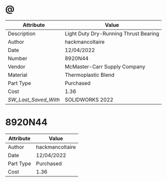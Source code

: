 # @
| Attribute | Value |
| ---  | ---     |
| Description | Light Duty Dry-Running Thrust Bearing |
| Author | hackmancoltaire |
| Date | 12/04/2022 |
| Number | 8920N44 |
| Vendor | McMaster-Carr Supply Company |
| Material | Thermoplastic Blend |
| Part Type | Purchased |
| Cost | 1.36 |
| _SW_Last_Saved_With_ | SOLIDWORKS 2022 |
# 8920N44
| Attribute | Value |
| ---  | ---     |
| Author | hackmancoltaire |
| Date | 12/04/2022 |
| Part Type | Purchased |
| Cost | 1.36 |
